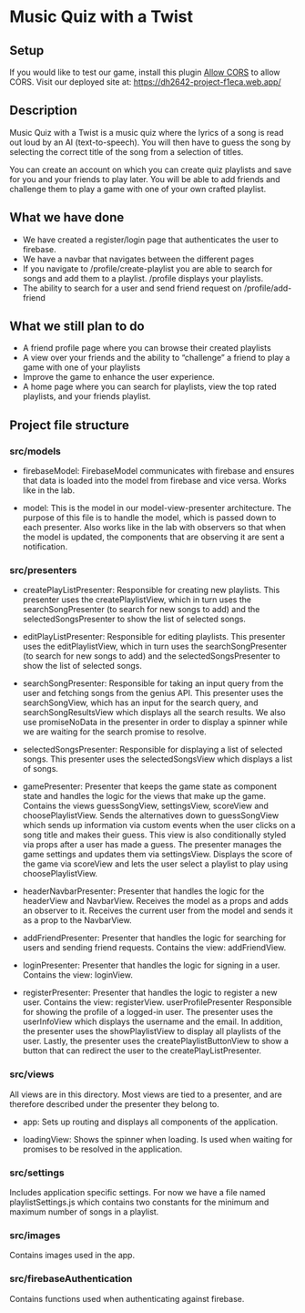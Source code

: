 # Music Quiz with a Twist

## Setup
If you would like to test our game, install this plugin [Allow CORS](https://chrome.google.com/webstore/detail/allow-cors-access-control/lhobafahddgcelffkeicbaginigeejlf?hl=en) to allow CORS. 
Visit our deployed site at: https://dh2642-project-f1eca.web.app/

## Description
Music Quiz with a Twist is a music quiz where the lyrics of a song is read out loud by an AI (text-to-speech). You will then have to guess the song by selecting the correct title of the song from a selection of titles.
 
You can create an account on which you can create quiz playlists and save for you and your friends to play later. You will be able to add friends and challenge them to play a game with one of your own crafted playlist.
 
## What we have done
- We have created a register/login page that authenticates the user to firebase.
- We have a navbar that navigates between the different pages
- If you navigate to /profile/create-playlist you are able to search for songs and add them to a playlist.
/profile displays your playlists.
- The ability to search for a user and send friend request on /profile/add-friend
 
## What we still plan to do
- A friend profile page where you can browse their created playlists
- A view over your friends and the ability to “challenge” a friend to play a game with one of your playlists
- Improve the game to enhance the user experience.
- A home page where you can search for playlists, view the top rated playlists, and your friends playlist.
 
## Project file structure

### src/models

- firebaseModel:
FirebaseModel communicates with firebase and ensures that data is loaded into the model from firebase and vice versa. Works like in the lab.

- model:
This is the model in our model-view-presenter architecture. The purpose of this file is to handle the model, which is passed down to each presenter. Also works like in the lab with observers so that when the model is updated, the components that are observing it are sent a notification.

### src/presenters

- createPlayListPresenter:
Responsible for creating new playlists. This presenter uses the createPlaylistView, which in turn uses the searchSongPresenter (to search for new songs to add) and the selectedSongsPresenter to show the list of selected songs.

- editPlayListPresenter:
Responsible for editing playlists. This presenter uses the editPlaylistView, which in turn uses the searchSongPresenter (to search for new songs to add) and the selectedSongsPresenter to show the list of selected songs. 

- searchSongPresenter:
Responsible for taking an input query from the user and fetching songs from the genius API. This presenter uses the searchSongView, which has an input for the search query, and searchSongResultsView which displays all the search results. We also use promiseNoData in the presenter in order to display a spinner while we are waiting for the search promise to resolve. 

- selectedSongsPresenter: 
Responsible for displaying a list of selected songs. This presenter uses the selectedSongsView which displays a list of songs.

- gamePresenter:
Presenter that keeps the game state as component state and handles the logic for the views that make up the game. Contains the views guessSongView, settingsView, scoreView and choosePlaylistView. Sends the alternatives down to guessSongView which sends up information via custom events when the user clicks on a song title and makes their guess. This view is also conditionally styled via props after a user has made a guess. 
The presenter manages the game settings and updates them via settingsView. Displays the score of the game via scoreView and lets the user select a playlist to play using choosePlaylistView.

- headerNavbarPresenter:
Presenter that handles the logic for the headerView and NavbarView. Receives the model as a props and adds an observer to it. Receives the current user from the model and sends it as a prop to the NavbarView.

- addFriendPresenter:
Presenter that handles the logic for searching for users and sending friend requests. Contains the view: addFriendView.

- loginPresenter:
Presenter that handles the logic for signing in a user. Contains the view: loginView.

- registerPresenter:
Presenter that handles the logic to register a new user. Contains the view: registerView.
userProfilePresenter
Responsible for showing the profile of a logged-in user. The presenter uses the userInfoView which displays the username and the email. In addition, the presenter uses the showPlaylistView to display all playlists of the user. Lastly, the presenter uses the  createPlaylistButtonView to show a button that can redirect the user to the createPlayListPresenter.

### src/views

All views are in this directory. Most views are tied to a presenter, and are therefore described under the presenter they belong to.   

- app:
Sets up routing and displays all components of the application.

- loadingView:
Shows the spinner when loading. Is used when waiting for promises to be resolved in the application.

### src/settings

Includes application specific settings. 
For now we have a file named playlistSettings.js which contains two constants for the minimum and maximum number of songs in a playlist.

### src/images

Contains images used in the app.

### src/firebaseAuthentication

Contains functions used when authenticating against firebase.
